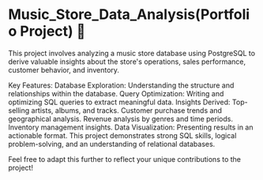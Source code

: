 # Music_Store_Data_Analysis(Portfolio Project) 🎵
This project involves analyzing a music store database using PostgreSQL to derive valuable insights about the store's operations, sales performance, customer behavior, and inventory.

Key Features:
Database Exploration: Understanding the structure and relationships within the database.
Query Optimization: Writing and optimizing SQL queries to extract meaningful data.
Insights Derived:
Top-selling artists, albums, and tracks.
Customer purchase trends and geographical analysis.
Revenue analysis by genres and time periods.
Inventory management insights.
Data Visualization: Presenting results in an actionable format.
This project demonstrates strong SQL skills, logical problem-solving, and an understanding of relational databases.

Feel free to adapt this further to reflect your unique contributions to the project!






